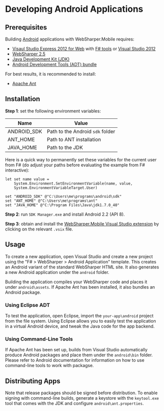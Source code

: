 # Developing Android Applications

## Prerequisites

Building [Android][android] applications with WebSharper.Mobile
requires:

* [Visaul Studio Express 2012 for Web][vsx] with [F# tools][fsharp] or
  [Visual Studio 2012][vs]
* [WebSharper 2.5][ws]
* [Java Development Kit (JDK)][jdk]
* [Android Development Tools (ADT) bundle][adt]

For best results, it is recommended to install:

* [Apache Ant][ant]

[ant]: http://ant.apache.org
[android]: http://developer.android.com
[adt]: http://developer.android.com/sdk/index.html
[jdk]: http://www.oracle.com/technetwork/java/javase/downloads/index.html
[ws]: http://bitbucket.org/IntelliFactory/websharper
[vs]: http://www.microsoft.com/visualstudio/eng/downloads
[vsx]: http://www.microsoft.com/visualstudio/eng/downloads#d-2012-express
[fsharp]: http://www.microsoft.com/web/gallery/install.aspx?appid=FSharpVWD11

## Installation

**Step 1**: set the following environment variables:

| Name        | Value                            |
|-------------|----------------------------------|
| ANDROID_SDK | Path to the Android `sdk` folder |
| ANT_HOME    | Path to ANT installation         |
| JAVA_HOME   | Path to the JDK                  |

Here is a quick way to permanently set these variables for the current
user from F# (do adjust your paths before evaluating the example from
F# interactive):

    let set name value =
        System.Environment.SetEnvironmentVariable(name, value,
        System.EnvironmentVariableTarget.User)
 
    set "ANDROID_SDK" @"C:\Users\me\programs\android\sdk"
    set "ANT_HOME" @"C:\Users\me\programs\ant"
    set "JAVA_HOME" @"C:\Program Files\Java\jdk1.7.0_40"

**Step 2**: run `SDK Manager.exe` and install Android 2.2 (API 8).

**Step 3**: obtain and install the
[WebSharper.Mobile Visual Studio extension][downloads] by clicking on
the relevant `.vsix` file.

[downloads]: https://bitbucket.org/IntelliFactory/websharper.mobile/downloads

## Usage

To create a new application, open Visual Studio and create a new
project using the "F# > WebSharper > Android Application" template.
This creates an Android variant of the standard WebSharper HTML site.
It also generates a new Android application under the `android`
folder.

Building the application compiles your WebSharper code and places it
under `android\assets`. If Apache Ant has been installed, it also
bundles an Android package.

### Using Eclipse ADT

To test the application, open Eclipse, import the `your-app\android`
project from the file system. Using Eclipse allows you to easily test
the application in a virtual Android device, and tweak the Java code
for the app backend.

### Using Command-Line Tools

If Apache Ant has been set up, builds from Visual Studio automatically
produce Android packages and place them under the `android\bin`
folder.  Please refer to Android documentation for information on how
to use command-line tools to work with packagse.

## Distributing Apps

Note that release packages should be signed before distribution.  To
enable signing with command-line builds, generate a keystore with the
`keytool.exe` tool that comes with the JDK and configure
`android\ant.properties`.
